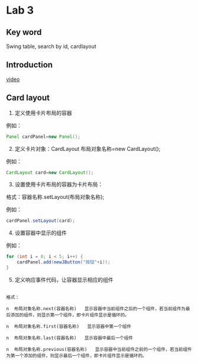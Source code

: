 # Lab 3

## Key word

Swing table, search by id, cardlayout

## Introduction

[video](https://drive.google.com/open?id=1xylwcwXl2EvcmxIUbVFSBOcTA-06ouSD)

## Card layout

1. 定义使用卡片布局的容器

例如：
```java
Panel cardPanel=new Panel();
```

2. 定义卡片对象：CardLayout 布局对象名称=new CardLayout();

例如：

```java
CardLayout card=new CardLayout();
```

3. 设置使用卡片布局的容器为卡片布局：

格式：容器名称.setLayout(布局对象名称);

例如：

```java
cardPanel.setLayout(card);
```

4. 设置容器中显示的组件

例如：
```java
for (int i = 0; i < 5; i++) {
    cardPanel.add(newJButton("按钮"+i));
}
```

5. 定义响应事件代码，让容器显示相应的组件

```

格式：

n  布局对象名称.next(容器名称)   显示容器中当前组件之后的一个组件，若当前组件为最后添加的组件，则显示第一个组件，即卡片组件显示是循环的。

n  布局对象名称.first(容器名称)   显示容器中第一个组件

n  布局对象名称.last(容器名称)   显示容器中最后一个组件

n  布局对象名称.previous(容器名称)   显示容器中当前组件之前的一个组件，若当前组件为第一个添加的组件，则显示最后一个组件，即卡片组件显示是循环的。
```